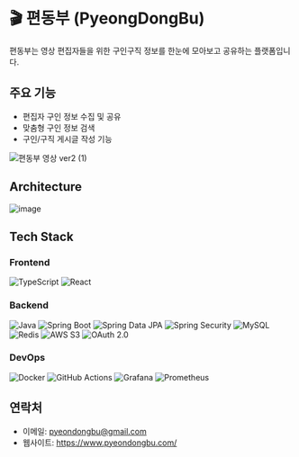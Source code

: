 # 🎬 편동부 (PyeongDongBu)

편동부는 영상 편집자들을 위한 구인구직 정보를 한눈에 모아보고 공유하는 플랫폼입니다.

## 주요 기능
- 편집자 구인 정보 수집 및 공유
- 맞춤형 구인 정보 검색
- 구인/구직 게시글 작성 기능

![편동부 영상 ver2 (1)](https://github.com/user-attachments/assets/00fb6af0-3e6c-4b93-af03-316a09c75cfd)

## Architecture

![image](https://github.com/user-attachments/assets/0beccbfa-780c-4196-b2e8-da766bf37bed)


## Tech Stack

### Frontend
![TypeScript](https://img.shields.io/badge/TypeScript-3178C6?style=flat-square&logo=TypeScript&logoColor=white)
![React](https://img.shields.io/badge/React-61DAFB?style=flat-square&logo=React&logoColor=black)

### Backend
![Java](https://img.shields.io/badge/Java-007396?style=flat-square&logo=Java&logoColor=white)
![Spring Boot](https://img.shields.io/badge/Spring%20Boot-6DB33F?style=flat-square&logo=Spring%20Boot&logoColor=white)
![Spring Data JPA](https://img.shields.io/badge/Spring%20Data%20JPA-6DB33F?style=flat-square&logo=Spring&logoColor=white)
![Spring Security](https://img.shields.io/badge/Spring%20Security-6DB33F?style=flat-square&logo=Spring%20Security&logoColor=white)
![MySQL](https://img.shields.io/badge/MySQL-4479A1?style=flat-square&logo=MySQL&logoColor=white)
![Redis](https://img.shields.io/badge/Redis-DC382D?style=flat-square&logo=Redis&logoColor=white)
![AWS S3](https://img.shields.io/badge/AWS%20S3-569A31?style=flat-square&logo=Amazon%20S3&logoColor=white)
![OAuth 2.0](https://img.shields.io/badge/OAuth%202.0-2C3E50?style=flat-square&logo=OAuth&logoColor=white)

### DevOps
![Docker](https://img.shields.io/badge/Docker-2496ED?style=flat-square&logo=Docker&logoColor=white)
![GitHub Actions](https://img.shields.io/badge/GitHub%20Actions-2088FF?style=flat-square&logo=GitHub%20Actions&logoColor=white)
![Grafana](https://img.shields.io/badge/Grafana-F46800?style=flat-square&logo=Grafana&logoColor=white)
![Prometheus](https://img.shields.io/badge/Prometheus-E6522C?style=flat-square&logo=Prometheus&logoColor=white)

## 연락처
- 이메일: pyeondongbu@gmail.com
- 웹사이트: https://www.pyeondongbu.com/
